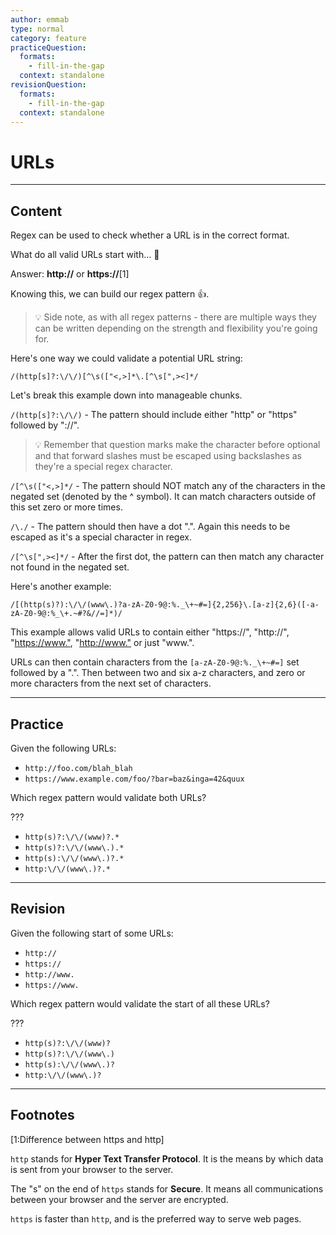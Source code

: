 ```yaml
---
author: emmab
type: normal
category: feature
practiceQuestion:
  formats:
    - fill-in-the-gap
  context: standalone
revisionQuestion:
  formats:
    - fill-in-the-gap
  context: standalone
---
```


# URLs


---

## Content

Regex can be used to check whether a URL is in the correct format.

What do all valid URLs start with... 🤔

Answer: **http://** or **https://**[1]

Knowing this, we can build our regex pattern 👍.

> 💡 Side note, as with all regex patterns - there are multiple ways they can be written depending on the strength and flexibility you're going for.

Here's one way we could validate a potential URL string:

`/(http[s]?:\/\/)[^\s(["<,>]*\.[^\s[",><]*/`

Let's break this example down into manageable chunks.

`/(http[s]?:\/\/)` - The pattern should include either "http" or "https" followed by "://".

> 💡 Remember that question marks make the character before optional and that forward slashes must be escaped using backslashes as they're a special regex character.

`/[^\s(["<,>]*/` - The pattern should NOT match any of the characters in the negated set (denoted by the ^ symbol). It can match characters outside of this set zero or more times.

`/\./` - The pattern should then have a dot ".". Again this needs to be escaped as it's a special character in regex.

`/[^\s[",><]*/` - After the first dot, the pattern can then match any character not found in the negated set.

Here's another example:

`/[(http(s)?):\/\/(www\.)?a-zA-Z0-9@:%._\+~#=]{2,256}\.[a-z]{2,6}([-a-zA-Z0-9@:%_\+.~#?&//=]*)/`

This example allows valid URLs to contain either "https://", "http://", "<https://www.">, "<http://www."> or just "www.".

URLs can then contain characters from the `[a-zA-Z0-9@:%._\+~#=]` set followed by a ".". Then between two and six a-z characters, and zero or more characters from the next set of characters.


---

## Practice

Given the following URLs:

- `http://foo.com/blah_blah`
- `https://www.example.com/foo/?bar=baz&inga=42&quux`

Which regex pattern would validate both URLs?

???

- `http(s)?:\/\/(www)?.*`
- `http(s)?:\/\/(www\.).*`
- `http(s):\/\/(www\.)?.*`
- `http:\/\/(www\.)?.*`


---

## Revision

Given the following start of some URLs:

- `http://`
- `https://`
- `http://www.`
- `https://www.`

Which regex pattern would validate the start of all these URLs?

???

- `http(s)?:\/\/(www)?`
- `http(s)?:\/\/(www\.)`
- `http(s):\/\/(www\.)?`
- `http:\/\/(www\.)?`


---

## Footnotes

[1:Difference between https and http]

`http` stands for **Hyper Text Transfer Protocol**. It is the means by which data is sent from your browser to the server.

The "s" on the end of `https` stands for **Secure**. It means all communications between your browser and the server are encrypted.

`https` is faster than `http`, and is the preferred way to serve web pages.
